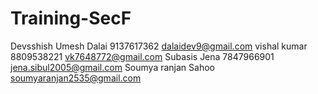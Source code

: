 # Training-SecF
Devsshish Umesh Dalai 9137617362 dalaidev9@gmail.com
vishal kumar  8809538221 vk7648772@gmail.com
Subasis Jena 7847966901 jena.sibul2005@gmail.com
Soumya ranjan Sahoo soumyaranjan2535@gmail.com